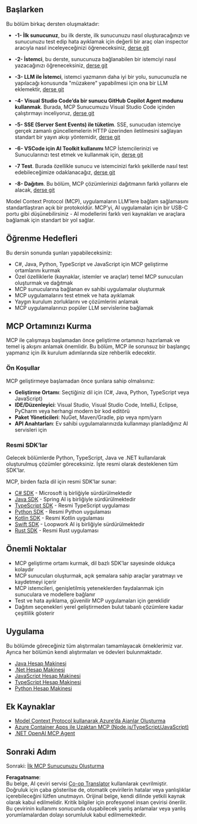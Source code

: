 <!--
CO_OP_TRANSLATOR_METADATA:
{
  "original_hash": "b547c992c056d4296d641ed8ec2cc4cb",
  "translation_date": "2025-06-02T17:32:24+00:00",
  "source_file": "03-GettingStarted/README.md",
  "language_code": "tr"
}
-->
## Başlarken  

Bu bölüm birkaç dersten oluşmaktadır:

- **-1- İlk sunucunuz**, bu ilk derste, ilk sunucunuzu nasıl oluşturacağınızı ve sunucunuzu test edip hata ayıklamak için değerli bir araç olan inspector aracıyla nasıl inceleyeceğinizi öğreneceksiniz, [derse git](/03-GettingStarted/01-first-server/README.md)

- **-2- İstemci**, bu derste, sunucunuza bağlanabilen bir istemciyi nasıl yazacağınızı öğreneceksiniz, [derse git](/03-GettingStarted/02-client/README.md)

- **-3- LLM ile İstemci**, istemci yazmanın daha iyi bir yolu, sunucunuzla ne yapılacağı konusunda "müzakere" yapabilmesi için ona bir LLM eklemektir, [derse git](/03-GettingStarted/03-llm-client/README.md)

- **-4- Visual Studio Code’da bir sunucu GitHub Copilot Agent modunu kullanmak**. Burada, MCP Sunucumuzu Visual Studio Code içinden çalıştırmayı inceliyoruz, [derse git](/03-GettingStarted/04-vscode/README.md)

- **-5- SSE (Server Sent Events) ile tüketim**. SSE, sunucudan istemciye gerçek zamanlı güncellemelerin HTTP üzerinden iletilmesini sağlayan standart bir yayın akışı yöntemidir, [derse git](/03-GettingStarted/05-sse-server/README.md)

- **-6- VSCode için AI Toolkit kullanımı** MCP İstemcilerinizi ve Sunucularınızı test etmek ve kullanmak için, [derse git](/03-GettingStarted/06-aitk/README.md)

- **-7 Test**. Burada özellikle sunucu ve istemcinizi farklı şekillerde nasıl test edebileceğimize odaklanacağız, [derse git](/03-GettingStarted/07-testing/README.md)

- **-8- Dağıtım**. Bu bölüm, MCP çözümlerinizi dağıtmanın farklı yollarını ele alacak, [derse git](/03-GettingStarted/08-deployment/README.md)


Model Context Protocol (MCP), uygulamaların LLM’lere bağlam sağlamasını standartlaştıran açık bir protokoldür. MCP’yi, AI uygulamaları için bir USB-C portu gibi düşünebilirsiniz - AI modellerini farklı veri kaynakları ve araçlara bağlamak için standart bir yol sağlar.

## Öğrenme Hedefleri

Bu dersin sonunda şunları yapabileceksiniz:

- C#, Java, Python, TypeScript ve JavaScript için MCP geliştirme ortamlarını kurmak
- Özel özelliklerle (kaynaklar, istemler ve araçlar) temel MCP sunucuları oluşturmak ve dağıtmak
- MCP sunucularına bağlanan ev sahibi uygulamalar oluşturmak
- MCP uygulamalarını test etmek ve hata ayıklamak
- Yaygın kurulum zorluklarını ve çözümlerini anlamak
- MCP uygulamalarınızı popüler LLM servislerine bağlamak

## MCP Ortamınızı Kurma

MCP ile çalışmaya başlamadan önce geliştirme ortamınızı hazırlamak ve temel iş akışını anlamak önemlidir. Bu bölüm, MCP ile sorunsuz bir başlangıç yapmanız için ilk kurulum adımlarında size rehberlik edecektir.

### Ön Koşullar

MCP geliştirmeye başlamadan önce şunlara sahip olmalısınız:

- **Geliştirme Ortamı**: Seçtiğiniz dil için (C#, Java, Python, TypeScript veya JavaScript)
- **IDE/Düzenleyici**: Visual Studio, Visual Studio Code, IntelliJ, Eclipse, PyCharm veya herhangi modern bir kod editörü
- **Paket Yöneticileri**: NuGet, Maven/Gradle, pip veya npm/yarn
- **API Anahtarları**: Ev sahibi uygulamalarınızda kullanmayı planladığınız AI servisleri için


### Resmi SDK’lar

Gelecek bölümlerde Python, TypeScript, Java ve .NET kullanılarak oluşturulmuş çözümler göreceksiniz. İşte resmi olarak desteklenen tüm SDK’lar.

MCP, birden fazla dil için resmi SDK’lar sunar:
- [C# SDK](https://github.com/modelcontextprotocol/csharp-sdk) - Microsoft iş birliğiyle sürdürülmektedir
- [Java SDK](https://github.com/modelcontextprotocol/java-sdk) - Spring AI iş birliğiyle sürdürülmektedir
- [TypeScript SDK](https://github.com/modelcontextprotocol/typescript-sdk) - Resmi TypeScript uygulaması
- [Python SDK](https://github.com/modelcontextprotocol/python-sdk) - Resmi Python uygulaması
- [Kotlin SDK](https://github.com/modelcontextprotocol/kotlin-sdk) - Resmi Kotlin uygulaması
- [Swift SDK](https://github.com/modelcontextprotocol/swift-sdk) - Loopwork AI iş birliğiyle sürdürülmektedir
- [Rust SDK](https://github.com/modelcontextprotocol/rust-sdk) - Resmi Rust uygulaması

## Önemli Noktalar

- MCP geliştirme ortamı kurmak, dil bazlı SDK’lar sayesinde oldukça kolaydır
- MCP sunucuları oluşturmak, açık şemalara sahip araçlar yaratmayı ve kaydetmeyi içerir
- MCP istemcileri, genişletilmiş yeteneklerden faydalanmak için sunuculara ve modellere bağlanır
- Test ve hata ayıklama, güvenilir MCP uygulamaları için gereklidir
- Dağıtım seçenekleri yerel geliştirmeden bulut tabanlı çözümlere kadar çeşitlilik gösterir

## Uygulama

Bu bölümde göreceğiniz tüm alıştırmaları tamamlayacak örneklerimiz var. Ayrıca her bölümün kendi alıştırmaları ve ödevleri bulunmaktadır.

- [Java Hesap Makinesi](./samples/java/calculator/README.md)
- [.Net Hesap Makinesi](../../../03-GettingStarted/samples/csharp)
- [JavaScript Hesap Makinesi](./samples/javascript/README.md)
- [TypeScript Hesap Makinesi](./samples/typescript/README.md)
- [Python Hesap Makinesi](../../../03-GettingStarted/samples/python)

## Ek Kaynaklar

- [Model Context Protocol kullanarak Azure’da Ajanlar Oluşturma](https://learn.microsoft.com/azure/developer/ai/intro-agents-mcp)
- [Azure Container Apps ile Uzaktan MCP (Node.js/TypeScript/JavaScript)](https://learn.microsoft.com/samples/azure-samples/mcp-container-ts/mcp-container-ts/)
- [.NET OpenAI MCP Agent](https://learn.microsoft.com/samples/azure-samples/openai-mcp-agent-dotnet/openai-mcp-agent-dotnet/)

## Sonraki Adım

Sonraki: [İlk MCP Sunucunuzu Oluşturma](/03-GettingStarted/01-first-server/README.md)

**Feragatname**:  
Bu belge, AI çeviri servisi [Co-op Translator](https://github.com/Azure/co-op-translator) kullanılarak çevrilmiştir. Doğruluk için çaba gösterilse de, otomatik çevirilerin hatalar veya yanlışlıklar içerebileceğini lütfen unutmayın. Orijinal belge, kendi dilinde yetkili kaynak olarak kabul edilmelidir. Kritik bilgiler için profesyonel insan çevirisi önerilir. Bu çevirinin kullanımı sonucunda oluşabilecek yanlış anlamalar veya yanlış yorumlamalardan dolayı sorumluluk kabul edilmemektedir.